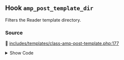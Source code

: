 ## Hook `amp_post_template_dir`


Filters the Reader template directory.

### Source

:link: [includes/templates/class-amp-post-template.php:177](../../includes/templates/class-amp-post-template.php#L177)

<details>
<summary>Show Code</summary>

```php
$template_dir = apply_filters( 'amp_post_template_dir', AMP__DIR__ . '/templates' );
```

</details>
